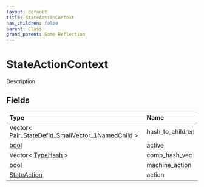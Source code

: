 ```yaml
---
layout: default
title: StateActionContext
has_children: false
parent: Class
grand_parent: Game Reflection
---
```

# StateActionContext
Description 

## Fields
| Type | Name |
|:-------------|:--------------|
| Vector< [Pair_StateDefId_SmallVector_1NamedChild](/game-reflection/classes/pair__state_def_id__small_vector_1_named_child.md) > | hash_to_children |
| [bool](/game-reflection/components/bool.md) | active |
| Vector< [TypeHash](/game-reflection/enums/type_hash.md) > | comp_hash_vec |
| [bool](/game-reflection/components/bool.md) | machine_action |
| [StateAction](/game-reflection/classes/state_action.md) | action |
